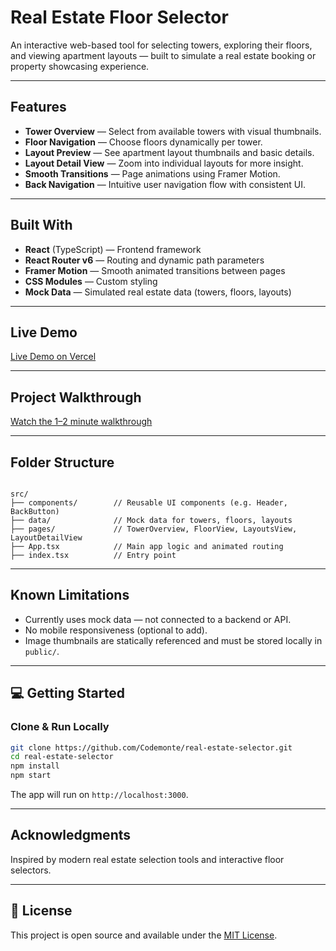 
#  Real Estate Floor Selector

An interactive web-based tool for selecting towers, exploring their floors, and viewing apartment layouts — built to simulate a real estate booking or property showcasing experience.

---

##  Features

- **Tower Overview** — Select from available towers with visual thumbnails.
- **Floor Navigation** — Choose floors dynamically per tower.
- **Layout Preview** — See apartment layout thumbnails and basic details.
- **Layout Detail View** — Zoom into individual layouts for more insight.
- **Smooth Transitions** — Page animations using Framer Motion.
- **Back Navigation** — Intuitive user navigation flow with consistent UI.

---

##  Built With

- **React** (TypeScript) — Frontend framework
- **React Router v6** — Routing and dynamic path parameters
- **Framer Motion** — Smooth animated transitions between pages
- **CSS Modules** — Custom styling
- **Mock Data** — Simulated real estate data (towers, floors, layouts)

---

##  Live Demo

 [Live Demo on Vercel](https://real-estate-selector-eight.vercel.app/) 

---

## Project Walkthrough

[Watch the 1–2 minute walkthrough](https://www.loom.com/share/462fa677d50045c1935b2050f60f32ca?sid=f19302f6-957e-4b15-8b2c-b1eba3e80012) 

---

## Folder Structure

```

src/
├── components/        // Reusable UI components (e.g. Header, BackButton)
├── data/              // Mock data for towers, floors, layouts
├── pages/             // TowerOverview, FloorView, LayoutsView, LayoutDetailView
├── App.tsx            // Main app logic and animated routing
├── index.tsx          // Entry point

````

---

## Known Limitations

- Currently uses mock data — not connected to a backend or API.
- No mobile responsiveness (optional to add).
- Image thumbnails are statically referenced and must be stored locally in `public/`.

---

## 💻 Getting Started

### Clone & Run Locally

```bash
git clone https://github.com/Codemonte/real-estate-selector.git
cd real-estate-selector
npm install
npm start
````

The app will run on `http://localhost:3000`.

---

## Acknowledgments

Inspired by modern real estate selection tools and interactive floor selectors.

---

## 📄 License

This project is open source and available under the [MIT License](LICENSE).